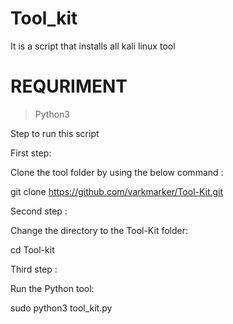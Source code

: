 # Tool_kit
It is a script that installs all kali linux tool 

#  REQURIMENT

> Python3

Step to run this script

 First step:

  Clone the tool folder by using the below command :

   git clone https://github.com/varkmarker/Tool-Kit.git

 Second step :

  Change the directory to the Tool-Kit folder:

   cd Tool-kit

 Third step :

  Run the Python tool:

   sudo python3 tool_kit.py
